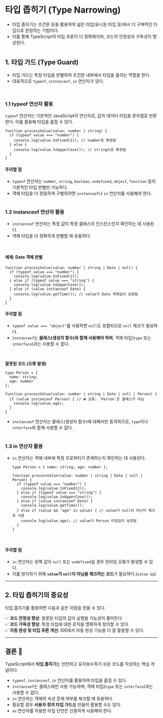# **타입 좁히기 (Type Narrowing)**

- 타입 좁히기는 조건문 등을 활용하여 넓은 타입(유니온 타입 등)에서 더 구체적인 타입으로 한정하는 기법이다.
- 이를 통해 TypeScript의 타입 추론이 더 정확해지며, 코드의 안정성과 가독성이 향상된다.

#

## **1. 타입 가드 (Type Guard)**

- 타입 가드는 특정 타입을 판별하여 조건문 내부에서 타입을 좁히는 역할을 한다.
- 대표적으로 `typeof`, `instanceof`, `in` 연산자가 있다.

<br />

### **1.1 typeof 연산자 활용**

`typeof` 연산자는 기본적인 JavaScript의 연산자로, 값의 데이터 타입을 문자열로 반환한다. 이를 활용해 타입을 좁힐 수 있다.

```tsx
function processValue(value: number | string) {
  if (typeof value === "number") {
    console.log(value.toFixed(2)); // number로 확정됨
  } else {
    console.log(value.toUpperCase()); // string으로 확정됨
  }
}
```

#### **주의할 점**  
- `typeof` 연산자는 `number`, `string`, `boolean`, `undefined`, `object`, `function` 등의 기본적인 타입 판별만 가능하다.
- 객체 타입을 더 정밀하게 구별하려면 `instanceof`나 `in` 연산자를 사용해야 한다.

# 

### **1.2 instanceof 연산자 활용**

- `instanceof` 연산자는 특정 값이 특정 클래스의 인스턴스인지 확인하는 데 사용된다.
- 객체 타입을 더 정확하게 판별할 때 유용하다.

<br />

#### **예제: Date 객체 판별**
```tsx
function processValue(value: number | string | Date | null) {
  if (typeof value === "number") {
    console.log(value.toFixed(2));
  } else if (typeof value === "string") {
    console.log(value.toUpperCase());
  } else if (value instanceof Date) {
    console.log(value.getTime()); // value가 Date 객체임이 보장됨
  }
}
```

#### **주의할 점**  
- `typeof value === "object"`를 사용하면 `null`도 포함되므로 `null` 체크가 필요하다.
- `instanceof`는 **클래스(생성자 함수)와 함께 사용해야 하며**, 객체 타입(`type` 또는 `interface`)과는 사용할 수 없다.

<br />

**잘못된 코드 (오류 발생)**  
```tsx
type Person = {
  name: string;
  age: number
};

function processValue(value: number | string | Date | null | Person) {
  if (value instanceof Person) { // ❌ 오류: 'Person'은 클래스가 아님
    console.log(value.age);
  }
}
```
- `instanceof` 연산자는 클래스(생성자 함수)에 대해서만 동작하므로, `type`이나 `interface`와 함께 사용할 수 없다.

#

### **1.3 in 연산자 활용**

- `in` 연산자는 객체 내부에 특정 프로퍼티가 존재하는지 확인하는 데 사용된다.

  ```tsx
  type Person = { name: string; age: number };
  
  function processValue(value: number | string | Date | null | Person) {
    if (typeof value === "number") {
      console.log(value.toFixed(2));
    } else if (typeof value === "string") {
      console.log(value.toUpperCase());
    } else if (value instanceof Date) {
      console.log(value.getTime());
    } else if (value && "age" in value) { // value가 null이 아닌지 체크 후 사용
      console.log(value.age); // value가 Person 타입임이 보장됨
    }
  }
  ```

<br />

#### **주의할 점**
- `in` 연산자는 왼쪽 값이 `null` 또는 `undefined`일 경우 런타임 오류가 발생할 수 있다.
- 이를 방지하기 위해 **`value`가 `null`이 아님을 체크하는 코드**가 필요하다.(`value &&`)

---

## **2. 타입 좁히기의 중요성**
타입 좁히기를 활용하면 다음과 같은 이점을 얻을 수 있다.

✅ **코드 안정성 향상**: 잘못된 타입의 값이 실행될 가능성이 줄어든다.  
✅ **코드 가독성 향상**: 특정 타입에 대한 로직을 명확하게 정의할 수 있다.  
✅ **자동 완성 및 타입 추론 개선**: IDE에서 자동 완성 기능을 더 잘 활용할 수 있다.

---

## **결론 🚀**
TypeScript에서 **타입 좁히기**는 안전하고 유지보수하기 쉬운 코드를 작성하는 핵심 개념이다.  
- `typeof`, `instanceof`, `in` 연산자를 활용하여 타입을 좁힐 수 있다.
- `instanceof`는 클래스에만 사용 가능하며, 객체 타입(`type` 또는 `interface`)과는 사용할 수 없다.
- `in` 연산자는 객체의 속성 존재 여부를 체크할 때 유용하다.
- 필요할 경우 **사용자 정의 타입 가드**를 만들어 활용할 수도 있다.
- `as` 연산자를 이용한 타입 단언은 신중하게 사용해야 한다.
